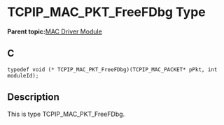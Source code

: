 # TCPIP\_MAC\_PKT\_FreeFDbg Type

**Parent topic:**[MAC Driver Module](GUID-0C1AF471-66D4-472F-84AF-212E9E18B21D.md)

## C

```
typedef void (* TCPIP_MAC_PKT_FreeFDbg)(TCPIP_MAC_PACKET* pPkt, int moduleId);
```

## Description

This is type TCPIP\_MAC\_PKT\_FreeFDbg.

